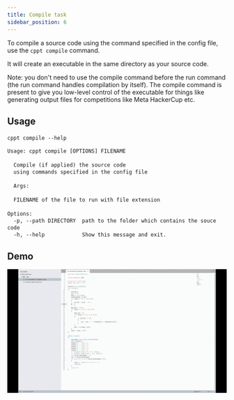 ```yaml
---
title: Compile task
sidebar_position: 6
---
```


To compile a source code using the command specified in the config file, use the `cppt compile` command.

It will create an executable in the same directory as your source code.

Note: you don't need to use the compile command before the run command (the run command handles compilation by itself). The compile command is present to give you low-level control of the executable for things like generating output files for competitions like Meta HackerCup etc.

## Usage

```shell
cppt compile --help
```

```shell
Usage: cppt compile [OPTIONS] FILENAME

  Compile (if applied) the source code
  using commands specified in the config file

  Args:

  FILENAME of the file to run with file extension

Options:
  -p, --path DIRECTORY  path to the folder which contains the souce code
  -h, --help            Show this message and exit.
```

## Demo

![Compile command demo](/gif/compile.gif)
